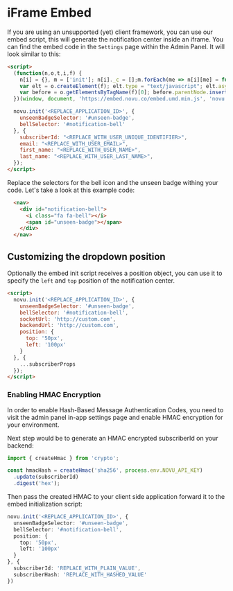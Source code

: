 # iFrame Embed

If you are using an unsupported (yet) client framework, you can use our embed script, this will generate the notification center inside an iframe.
You can find the embed code in the `Settings` page within the Admin Panel. It will look similar to this:

```html
<script>
  (function(n,o,t,i,f) {
    n[i] = {}, m = ['init']; n[i]._c = [];m.forEach(me => n[i][me] = function() {n[i]._c.push([me, arguments])});
    var elt = o.createElement(f); elt.type = "text/javascript"; elt.async = true; elt.src = t;
    var before = o.getElementsByTagName(f)[0]; before.parentNode.insertBefore(elt, before);
  })(window, document, 'https://embed.novu.co/embed.umd.min.js', 'novu', 'script');

  novu.init('<REPLACE_APPLICATION_ID>', { 
    unseenBadgeSelector: '#unseen-badge', 
    bellSelector: '#notification-bell' 
  }, {
    subscriberId: "<REPLACE_WITH_USER_UNIQUE_IDENTIFIER>",
    email: "<REPLACE_WITH_USER_EMAIL>",
    first_name: "<REPLACE_WITH_USER_NAME>",
    last_name: "<REPLACE_WITH_USER_LAST_NAME>",
  });
</script>
```

Replace the selectors for the bell icon and the unseen badge withing your code. Let's take a look at this example code:

```html
  <nav>
    <div id="notification-bell">
      <i class="fa fa-bell"></i>
      <span id="unseen-badge"></span>
    </div>
  </nav>
```

## Customizing the dropdown position

Optionally the embed init script receives a position object, you can use it to specify the `left` and `top` position of the notification center.

```html
<script>
  novu.init('<REPLACE_APPLICATION_ID>', {
    unseenBadgeSelector: '#unseen-badge',
    bellSelector: '#notification-bell',
    socketUrl: 'http://custom.com',
    backendUrl: 'http://custom.com',
    position: {
      top: '50px',
      left: '100px'
    }
  }, {
    ...subscriberProps
  });
</script>
```

### Enabling HMAC Encryption

In order to enable Hash-Based Message Authentication Codes, you need to visit the admin panel in-app settings page and enable HMAC encryption for your environment.

Next step would be to generate an HMAC encrypted subscriberId on your backend:

```ts
import { createHmac } from 'crypto';

const hmacHash = createHmac('sha256', process.env.NOVU_API_KEY)
  .update(subscriberId)
  .digest('hex');
```

Then pass the created HMAC to your client side application forward it to the embed initialization script:

```ts
novu.init('<REPLACE_APPLICATION_ID>', {
  unseenBadgeSelector: '#unseen-badge',
  bellSelector: '#notification-bell',
  position: {
    top: '50px',
    left: '100px'
  }
}, {
  subscriberId: 'REPLACE_WITH_PLAIN_VALUE',
  subscriberHash: 'REPLACE_WITH_HASHED_VALUE' 
})
```

